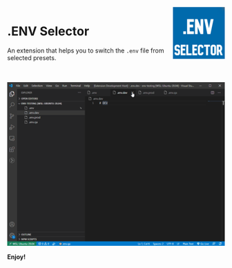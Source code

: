 <img src="images/logo.png" alt="Select .env file." height="120" align="right" />

# .ENV Selector

An extension that helps you to switch the `.env` file from selected presets.
<br/>
<br/>
<br/>

<p align="center">
  <img src="images/tut.gif" alt="Select .env file." />
</p>

**Enjoy!**
